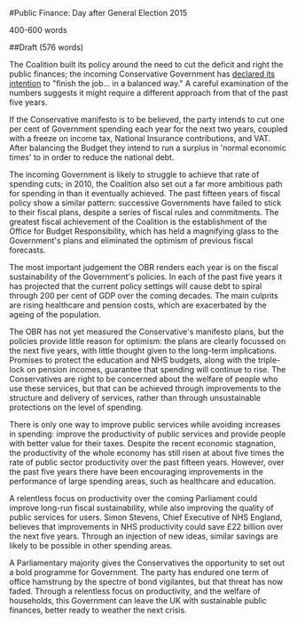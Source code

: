 #Public Finance: Day after General Election 2015

400-600 words

##Draft (576 words)

The Coalition built its policy around the need to cut the deficit and right the public finances; the incoming Conservative Government has [declared its intention](https://s3-eu-west-1.amazonaws.com/manifesto2015/ConservativeManifesto2015.pdf) to "finish the job... in a balanced way." A careful examination of the numbers suggests it might require a different approach from that of the past five years.

If the Conservative manifesto is to be believed, the party intends to cut one per cent of Government spending each year for the next two years, coupled with a freeze on income tax, National Insurance contributions, and VAT. After balancing the Budget they intend to run a surplus in 'normal economic times' to in order to reduce the national debt.

The incoming Government is likely to struggle to achieve that rate of spending cuts; in 2010, the Coalition also set out a far more ambitious path for spending in than it eventually achieved. The past fifteen years of fiscal policy show a similar pattern: successive Governments have failed to stick to their fiscal plans, despite a series of fiscal rules and commitments. The greatest fiscal achievement of the Coalition is the establishment of the Office for Budget Responsibility, which has held a magnifying glass to the Government's plans and eliminated the optimism of previous fiscal forecasts.

The most important judgement the OBR renders each year is on the fiscal sustainability of the Government's policies. In each of the past five years it has projected that the current policy settings will cause debt to spiral through 200 per cent of GDP over the coming decades. The main culprits are rising healthcare and pension costs, which are exacerbated by the ageing of the population. 

The OBR has not yet measured the Conservative's manifesto plans, but the policies provide little reason for optimism: the plans are clearly focussed on the next five years, with little thought given to the long-term implications. Promises to protect the education and NHS budgets, along with the triple-lock on pension incomes, guarantee that spending will continue to rise. The Conservatives are right to be concerned about the welfare of people who use these services, but that can be achieved through improvements to the structure and delivery of services, rather than through unsustainable protections on the level of spending.

There is only one way to improve public services while avoiding increases in spending: improve the productivity of public services and provide people with better value for their taxes. Despite the recent economic stagnation, the productivity of the whole economy has still risen at about five times the rate of public sector productivity over the past fifteen years. However, over the past five years there have been encouraging improvements in the performance of large spending areas, such as healthcare and education.

A relentless focus on productivity over the coming Parliament could improve long-run fiscal sustainability, while also improving the quality of public services for users. Simon Stevens, Chief Executive of NHS England, believes that improvements in NHS productivity could save £22 billion over the next five years. Through an injection of new ideas, similar savings are likely to be possible in other spending areas.

A Parliamentary majority gives the Conservatives the opportunity to set out a bold programme for Government. The party has endured one term of office hamstrung by the spectre of bond vigilantes, but that threat has now faded. Through a relentless focus on productivity, and the welfare of households, this Government can leave the UK with sustainable public finances, better ready to weather the next crisis.
